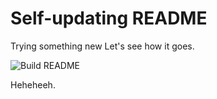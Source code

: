 # Self-updating README

Trying something new
Let's see how it goes. 

![Build README](https://github.com/ayushjain01/ayushjain01/workflows/Build%20README/badge.svg)

Heheheeh.
